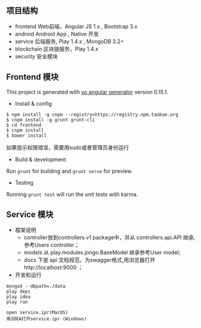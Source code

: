 ## 项目结构
- frontend
Web前端，Angular JS 1.x , Bootstrap 3.x
- android
Android App , Native 开发
- service
后端服务, Play 1.4.x , MongoDB 3.2+
- blockchain
区块链服务，Play 1.4.x
- security
安全模块

## Frontend 模块
This project is generated with [yo angular generator](https://github.com/yeoman/generator-angular)
version 0.15.1.
- Install & config
 ```
 $ npm install -g cnpm --registry=https://registry.npm.taobao.org
 $ cnpm install -g grunt grunt-cli
 $ cd frontend
 $ cnpm install
 $ bower install
 ```
 如果提示权限错误，需要用sudo或者管理员身份运行

- Build & development


Run `grunt` for building and `grunt serve` for preview.

- Testing

Running `grunt test` will run the unit tests with karma.

## Service 模块
- 框架说明
  - controller放到controllers.v1 package中，并从 controllers.api.API 继承, 参考Users controller；
  - models 从 play.modules.jongo.BaseModel 继承参考User model;
  - docs 下是 api 文档规范，为swagger格式,用浏览器打开 http://localhost:9000 ；
- 开发和运行
```shell
mongod --dbpath=./data
play deps
play idea
play run

open service.ipr(MacOS)
用IDEA打开service.ipr (Windows)

```



